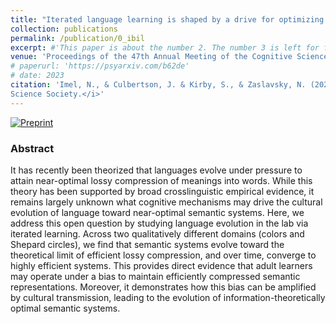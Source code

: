 ```yaml
---
title: "Iterated language learning is shaped by a drive for optimizing lossy compression"
collection: publications
permalink: /publication/0_ibil
excerpt: #'This paper is about the number 2. The number 3 is left for future work.' date: 
venue: 'Proceedings of the 47th Annual Meeting of the Cognitive Science Society (CogSci 2025)'
# paperurl: 'https://psyarxiv.com/b62de'
# date: 2023
citation: 'Imel, N., & Culbertson, J. & Kirby, S., & Zaslavsky, N. (2025). &quot;Iterated language learning is shaped by a drive for optimizing lossy compression.&quot; <i>in Proceedings of the 47th Annual Meeting of the Cognitive
Science Society.</i>'
---
```




[![Preprint](https://img.shields.io/badge/paper-lightblue)](https://www.biorxiv.org/content/10.1101/2025.05.23.655237v1)


### Abstract

It has recently been theorized that languages evolve under pressure to attain near-optimal lossy compression of meanings into words. While this theory has been supported by broad crosslinguistic empirical evidence, it remains largely unknown what cognitive mechanisms may drive the cultural evolution of language toward near-optimal semantic systems. Here, we address this open question by studying language evolution in the lab via iterated learning. Across two qualitatively different domains (colors and Shepard circles), we find that semantic systems evolve toward the theoretical limit of efficient lossy compression, and over time, converge to highly efficient systems. This provides direct evidence that adult learners may operate under a bias to maintain efficiently compressed semantic representations. Moreover, it demonstrates how this bias can be amplified by cultural transmission, leading to the evolution of information-theoretically optimal semantic systems.
